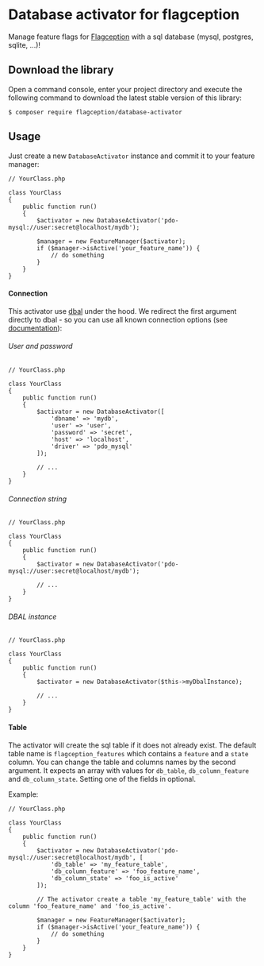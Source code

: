 # Database activator for flagception
Manage feature flags for [Flagception](https://packagist.org/packages/flagception/flagception) with a sql database (mysql, postgres, sqlite, ...)!

Download the library
---------------------------

Open a command console, enter your project directory and execute the
following command to download the latest stable version of this library:

```console
$ composer require flagception/database-activator
```

Usage
---------------------------

Just create a new `DatabaseActivator` instance and commit it to your feature manager:

```
// YourClass.php

class YourClass
{
    public function run()
    {
        $activator = new DatabaseActivator('pdo-mysql://user:secret@localhost/mydb');
        
        $manager = new FeatureManager($activator);
        if ($manager->isActive('your_feature_name')) {
            // do something
        }
    }
}
```

#### Connection

This activator use [dbal](https://packagist.org/packages/doctrine/dbal) under the hood. We redirect the first argument
directly to dbal - so you can use all known connection options (see [documentation](https://www.doctrine-project.org/projects/doctrine-dbal/en/2.7/reference/configuration.html)):

###### User and password

```
// YourClass.php

class YourClass
{
    public function run()
    {
        $activator = new DatabaseActivator([
            'dbname' => 'mydb',
            'user' => 'user',
            'password' => 'secret',
            'host' => 'localhost',
            'driver' => 'pdo_mysql'
        ]);
        
        // ...
    }
}
```

###### Connection string

```
// YourClass.php

class YourClass
{
    public function run()
    {
        $activator = new DatabaseActivator('pdo-mysql://user:secret@localhost/mydb');
        
        // ...
    }
}
```

###### DBAL instance

```
// YourClass.php

class YourClass
{
    public function run()
    {
        $activator = new DatabaseActivator($this->myDbalInstance);
        
        // ...
    }
}
```

#### Table

The activator will create the sql table if it does not already exist. The default table name is `flagception_features` which contains
a `feature` and a `state` column. You can change the table and columns names by the second argument. It expects
an array with values for `db_table`, `db_column_feature` and `db_column_state`. Setting one of the fields in optional.

Example:

```
// YourClass.php

class YourClass
{
    public function run()
    {
        $activator = new DatabaseActivator('pdo-mysql://user:secret@localhost/mydb', [
            'db_table' => 'my_feature_table',
            'db_column_feature' => 'foo_feature_name',
            'db_column_state' => 'foo_is_active'
        ]);
        
        // The activator create a table 'my_feature_table' with the column 'foo_feature_name' and 'foo_is_active'.
        
        $manager = new FeatureManager($activator);
        if ($manager->isActive('your_feature_name')) {
            // do something
        }
    }
}
```